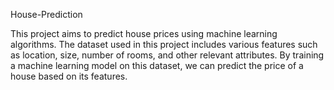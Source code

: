 House-Prediction  

This project aims to predict house prices using machine learning algorithms. The dataset used in this project includes various features such as location, size, number of rooms, and other relevant attributes. By training a machine learning model on this dataset, we can predict the price of a house based on its features.
 
 
